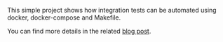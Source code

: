 This simple project shows how integration tests can be automated using docker, docker-compose and Makefile.

You can find more details in the related [blog post](https://lucianomolinari.com/2018/05/02/automating-integration-tests-with-docker-compose-and-makefile/).
